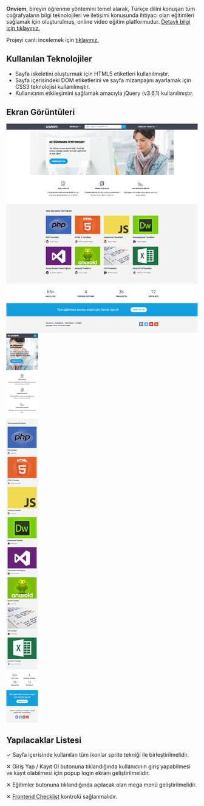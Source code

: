 **Onviem**, bireyin öğrenme yöntemini temel alarak, Türkçe dilini konuşan tüm coğrafyaların bilgi teknolojileri ve iletişimi konusunda ihtiyacı olan eğitimleri sağlamak için oluşturulmuş, online video eğitim platformudur. [Detaylı bilgi için tıklayınız.](https://vrlylcn.github.io/onviem/about.html)

Projeyi canlı incelemek için [tıklayınız.](https://vrlylcn.github.io/onviem/index.html)

## Kullanılan Teknolojiler
- Sayfa iskeletini oluşturmak için HTML5 etiketleri kullanılmıştır.
- Sayfa içerisindeki DOM etiketlerini ve sayfa mizanpajını ayarlamak için CSS3 teknolojisi kullanılmıştır.
- Kullanıcının etkileşimini sağlamak amacıyla jQuery (v3.6.1) kullanılmıştır.

## Ekran Görüntüleri
![Desktop](https://raw.githubusercontent.com/vrlylcn/onviem/main/home-page-desktop.png)
![Mobile](https://raw.githubusercontent.com/vrlylcn/onviem/main/home-page-mobile.png)

## Yapılacaklar Listesi
✓ Sayfa içerisinde kullanılan tüm ikonlar sprite tekniği ile birleştirilmelidir.

✕ Giriş Yap / Kayıt Ol butonuna tıklandığında kullanıcının giriş yapabilmesi ve kayıt olabilmesi için popup login ekranı geliştirilmelidir. 

✕ Eğitimler butonuna tıklandığında açılacak olan mega menü geliştirilmelidir.

✕ [Frontend Checklist](https://frontendchecklist.io) kontrolü sağlanmalıdır.
